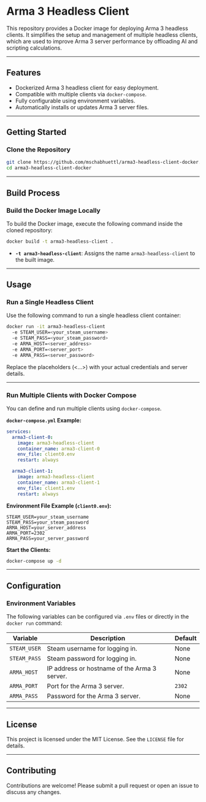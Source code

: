 # **Arma 3 Headless Client**

This repository provides a Docker image for deploying Arma 3 headless clients. It simplifies the setup and management of multiple headless clients, which are used to improve Arma 3 server performance by offloading AI and scripting calculations.

---

## **Features**
- Dockerized Arma 3 headless client for easy deployment.
- Compatible with multiple clients via `docker-compose`.
- Fully configurable using environment variables.
- Automatically installs or updates Arma 3 server files.

---

## **Getting Started**

### **Clone the Repository**
```bash
git clone https://github.com/mschabhuettl/arma3-headless-client-docker.git
cd arma3-headless-client-docker
```

---

## **Build Process**

### **Build the Docker Image Locally**
To build the Docker image, execute the following command inside the cloned repository:
```bash
docker build -t arma3-headless-client .
```

- **`-t arma3-headless-client`**: Assigns the name `arma3-headless-client` to the built image.

---

## **Usage**

### **Run a Single Headless Client**
Use the following command to run a single headless client container:
```bash
docker run -it arma3-headless-client 
  -e STEAM_USER=<your_steam_username> 
  -e STEAM_PASS=<your_steam_password> 
  -e ARMA_HOST=<server_address> 
  -e ARMA_PORT=<server_port> 
  -e ARMA_PASS=<server_password>
```

Replace the placeholders (<...>) with your actual credentials and server details.

---

### **Run Multiple Clients with Docker Compose**
You can define and run multiple clients using `docker-compose`.

**`docker-compose.yml` Example:**
```yaml
services:
  arma3-client-0:
    image: arma3-headless-client
    container_name: arma3-client-0
    env_file: client0.env
    restart: always

  arma3-client-1:
    image: arma3-headless-client
    container_name: arma3-client-1
    env_file: client1.env
    restart: always
```

**Environment File Example (`client0.env`):**
```env
STEAM_USER=your_steam_username
STEAM_PASS=your_steam_password
ARMA_HOST=your_server_address
ARMA_PORT=2302
ARMA_PASS=your_server_password
```

**Start the Clients:**
```bash
docker-compose up -d
```

---

## **Configuration**

### **Environment Variables**
The following variables can be configured via `.env` files or directly in the `docker run` command:

| Variable     | Description                                  | Default |
|--------------|----------------------------------------------|---------|
| `STEAM_USER` | Steam username for logging in.               | None    |
| `STEAM_PASS` | Steam password for logging in.               | None    |
| `ARMA_HOST`  | IP address or hostname of the Arma 3 server. | None    |
| `ARMA_PORT`  | Port for the Arma 3 server.                  | `2302`  |
| `ARMA_PASS`  | Password for the Arma 3 server.              | None    |

---

## **License**

This project is licensed under the MIT License. See the `LICENSE` file for details.

---

## **Contributing**

Contributions are welcome! Please submit a pull request or open an issue to discuss any changes.

